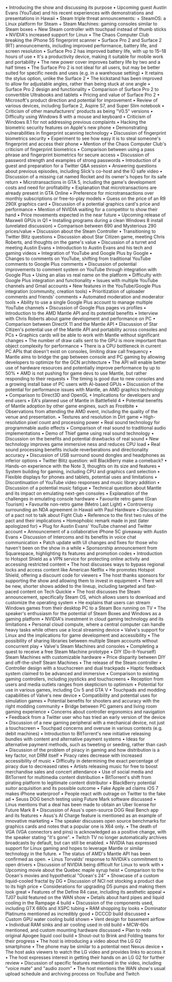 • Introducing the show and discussing its purpose
• Upcoming guest Austin Evans (YouTube) and his recent experiences with demonstrations and presentations in Hawaii
• Steam triple threat announcements:
	+ SteamOS: a Linux platform for Steam
	+ Steam Machines: gaming consoles similar to Steam boxes
	+ New Steam controller with touchpad instead of thumb sticks
• NVIDIA's increased support for Linux
• The Chaos Computer Club breaking the iPhone 5S fingerprint scanner
• Surface Pro 2 and Surface 2 (RT) announcements, including improved performance, battery life, and screen resolution
• Surface Pro 2 has improved battery life, with up to 15–18 hours of use
• It's a productivity device, making it suitable for mobile work and portability
• The new power cover improves battery life by two and a half times
• The Surface Pro 2 is not ideal for all users, but may be better suited for specific needs and uses (e.g. in a warehouse setting)
• It retains the stylus option, unlike the Surface 2
• The kickstand has been improved to allow for adjustable angles, rather than being stuck at one angle
• Surface Pro 2 design and functionality
• Comparison of Surface Pro 2 to convertible Ultrabooks and tablets
• Pricing and value of Surface Pro 2
• Microsoft's product direction and potential for improvement
• Review of various devices, including Surface 2, Aspire S7, and Super Slim notebook
• Criticism of other manufacturers' products as being "V0.5" versions
• Difficulty using Windows 8 with a mouse and keyboard
• Criticism of Windows 8.1 for not addressing previous complaints
• Hacking the biometric security features on Apple's new phone
• Demonstrating vulnerabilities in fingerprint scanning technology
• Discussion of fingerprint biometrics security
• Experiment to see how easy it is to steal someone's fingerprint and access their phone
• Mention of the Chaos Computer Club's criticism of fingerprint biometrics
• Comparison between using a pass phrase and fingerprint biometrics for secure access
• Discussion of password strength and examples of strong passwords
• Introduction of a guest and preparation for a Twitter Q&A session
• Answering questions about previous episodes, including Slick's co-host and the IO safe video
• Discussion of a missing cat named Rocket and its owner's hopes for its safe return
• Microtransactions in GTA 5, including the game's development costs and need for profitability
• Explanation that microtransactions are already present in GTA Online
• Preference for microtransactions over monthly subscriptions or free-to-play models
• Guess on the price of an R9 290X graphics card
• Discussion of a potential graphics card's price and performance
• Mention of NVIDIA waiting for a competitor to show their hand
• Price movements expected in the near future
• Upcoming release of Maxwell GPUs in Q1
• Installing programs during a clean Windows 8 install (unrelated discussion)
• Comparison between 690 and Mysterious 290 prices/value
• Discussion about the Steam Controller
• Transitioning to Twitter Blitz questions
• Discussion about Star Citizen game, meeting Chris Roberts, and thoughts on the game's value
• Discussion of a turret and meeting Austin Evans
• Introduction to Austin Evans and his tech and gaming videos
• Integration of YouTube and Google Plus by Google
• Changes to comments on YouTube, shifting from traditional YouTube comments to Google Plus comments
• Discussion of potential improvements to comment system on YouTube through integration with Google Plus
• Using an alias vs real name on the platform
• Difficulty with Google Plus integration and functionality
• Issues with multiple YouTube channels and Gmail accounts
• New features in the YouTube/Google Plus integration (community, creation tools)
• Prioritization of uploader comments and friends' comments
• Automated moderation and moderator tools
• Ability to use a single Google Plus account to manage multiple YouTube channels
• Discussion of Google Plus pages vs profiles
• Introduction to the AMD Mantle API and its potential benefits
• Interview with Chris Roberts about game development and performance on PC
• Comparison between DirectX 11 and the Mantle API
• Discussion of Star Citizen's potential use of the Mantle API and portability across consoles and PCs
• Graphics cards will be able to work with Mantle without significant changes
• The number of draw calls sent to the GPU is more important than object complexity for performance
• There is a CPU bottleneck in current PC APIs that doesn't exist on consoles, limiting draw call frequency
• Mantle aims to bridge the gap between console and PC gaming by allowing developers to optimize for the GCN architecture
• The API will enable better use of hardware resources and potentially improve performance by up to 50%
• AMD is not pushing for game devs to use Mantle, but rather responding to their requests
• The timing is good due to new consoles and a growing install base of PC users with AI-based GPUs
• Discussion of the potential for performance issues with Mantle, an AMD graphics technology
• Comparison to Direct3D and OpenGL
• Implications for developers and end users
• EA's planned use of Mantle in Battlefield 4
• Potential benefits of Mantle adoption by other game engines, such as Frostbite
• Observations from attending the AMD event, including the quality of the venue and presentation.
• Textures and resolution in Dirt game
• High-resolution pixel count and processing power
• Real sound technology for programmable audio effects
• Comparison of real sound to traditional audio implementations
• Demo of Thief game using real sound technology
• Discussion on the benefits and potential drawbacks of real sound
• New technology improves game immersive ness and reduces CPU load
• Real sound processing benefits include reverberations and directionality accuracy
• Discussion of USB surround sound dongles and headphones as inferior options
• Twitter Blitz question: will BlackBerry make a comeback?
• Hands-on experience with the Note 3, thoughts on its size and features
• System building for gaming, including CPU and graphics card selection
• Flexible displays for phones and tablets, potential uses and limitations
• Discontinuation of YouTube video responses and music library addition
• Discussion of a potential music fatigue
• Technical question about Mantle and its impact on emulating next-gen consoles
• Explanation of the challenges in emulating console hardware
• Favourite retro game (Gran Tourism)
• Favourite non-retro game (Metro Last Light)
• Controversy surrounding an NDA agreement in Hawaii with Paul Hardware
• Discussion of a pact not to talk about Fight Club
• Reference to the first two rules of the pact and their implications
• Homophobic remark made in jest (later apologized for)
• Plug for Austin Evans' YouTube channel and Twitter account
• Announcement of a collaborative iPhone 5C giveaway with Austin Evans
• Discussion of Intercoms and its benefits in voice chat communication
• Patch update with UI changes and fixes for those who haven't been on the show in a while
• Sponsorship announcement from Squarespace, highlighting its features and promotion codes
• Introduction to Hotspot Shield as a VPN service for protecting online activity and accessing restricted content
• The host discusses ways to bypass regional locks and access content like American Netflix
• He promotes Hotspot Shield, offering a discount code for viewers
• The host thanks sponsors for supporting the show and allowing them to invest in equipment
• There will be new, shorter shows added to the lineup, including targeted and fast-paced content on Tech Quickie
• The host discusses the Steam announcement, specifically Steam OS, which allows users to download and customize the operating system
• He explains that users can stream Windows games from their desktop PC to a Steam Box running on TV
• The speaker's enthusiasm for the potential of Steam Boxes and Windows as a gaming platform
• NVIDIA's investment in cloud gaming technology and its limitations
• Personal cloud compute, where a central computer can handle heavy tasks while others use a local streaming device
• Valve's support for Linux and the implications for game development and accessibility
• The possibility of sharing libraries between multiple Steam accounts without concurrent play
• Valve's Steam Machines and consoles
• Completing a quest to receive a free Steam Machine prototype
• DIY (Do-It-Yourself) Steam Machines with customizable hardware
• Price disparity between DIY and off-the-shelf Steam Machines
• The release of the Steam controller
• Controller design with a touchscreen and dual trackpads
• Haptic feedback system claimed to be advanced and immersive
• Comparison to existing gaming controllers, including joysticks and touchscreens
• Reception from users and media outlets ranges from skepticism to optimism
• Potential for use in various games, including Civ 5 and GTA V
• Touchpads and modding capabilities of Valve's new device
• Compatibility and potential uses for simulation games
• Potential benefits for shooters and accuracy with the right modding community
• Bridge between PC gamers and living room gaming experience
• Concerns about controller ergonomics and navigation
• Feedback from a Twitter user who has tried an early version of the device
• Discussion of a new gaming peripheral with a mechanical device, not just a touchscreen
• Touchpad concerns and overuse in various contexts (e.g. debit machines)
• Introduction to BitTorrent's new initiative releasing bundles with content and alternative payment systems
• Ideas for alternative payment methods, such as tweeting or seeding, rather than cash
• Discussion of the problem of piracy in gaming and how distribution is a key factor, not DRM itself
• Piracy rates decrease with increased accessibility of music
• Difficulty in determining the exact percentage of piracy due to decreased rates
• Artists releasing music for free to boost merchandise sales and concert attendance
• Use of social media and BitTorrent for multimedia content distribution
• BitTorrent's shift from pirating platform to legitimate content distributor
• BlackBerry potential suitor acquisition and its possible outcome
• Fake Apple ad claims iOS 7 makes iPhone waterproof
• People react with outrage on Twitter to the fake ad
• Seuss DOG bench testing using Future Mark software discussed
• Linus mentions that a deal has been made to obtain an Uber license for Future Mark 8
• Discussion of Asus's open-source DOG Real Bench app and its features
• Asus's AI Charge feature is mentioned as an example of innovative marketing
• The speaker discusses open source benchmarks for graphics cards and notes that a popular one is X64 only.
• The death of VGA (VGA connectors and pins) is acknowledged as a positive change, with the speaker stating "it's gone".
• Twitch TV no longer automatically archives broadcasts by default, but can still be enabled.
• NVIDIA has expressed support for Linux gaming and hopes to leverage Mantle or similar technology in the future.
• The status of AMD's Mantle API has been confirmed as open.
• Linus Torvalds' response to NVIDIA's commitment to open drivers
• Discussion of NVIDIA being difficult for Linux to work with
• Upcoming movie about the Quebec maple syrup heist
• Comparison to the Ocean's movies and hypothetical "Ocean's 24"
• Showcase of a custom liquid-cooled fractal by DG
• Discussion of NCI not stocking a product due to its high price
• Considerations for upgrading D5 pumps and making them look great
• Features of the Define R4 case, including its aesthetic appeal
• TJ07 build featured on the WAN show
• Details about hard pipes and liquid cooling in the Rampage 4 build
• Discussion of the components used, including GTX 680s and XSPC tubing
• RAM shopping by looks
• Dominator Platinums mentioned as incredibly good
• DCCCD build discussed
• Custom GPU water cooling build shown
• Vent design for basement airflow
• Individual RAM sinks and air cooling used in old build
• MCW-60s mentioned, and custom mounting hardware discussed
• Plan to redo original Apogee liquid cool build
• Shout-out to Brink and Folding teams for their progress
• The host is introducing a video about the LG G2 smartphone
• The phone may be similar to a potential next Nexus device
• The host asks viewers to watch the LG video and provides links to access it
• The host expresses interest in getting their hands on an LG G2 for further review
• Discussion of specific features mentioned in the video, including "voice mate" and "audio zoom"
• The host mentions the WAN show's usual upload schedule and archiving process on YouTube and Twitch